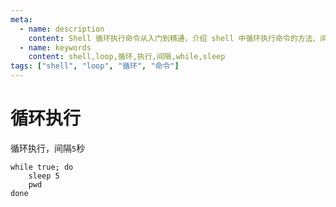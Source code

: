 ```yaml
---
meta:
  - name: description
    content: Shell 循环执行命令从入门到精通，介绍 shell 中循环执行命令的方法、间隔设置和实际应用
  - name: keywords
    content: shell,loop,循环,执行,间隔,while,sleep
tags: ["shell", "loop", "循环", "命令"]
---
```


# 循环执行


循环执行，间隔`5`秒

```shell
while true; do
    sleep 5
    pwd
done
```
